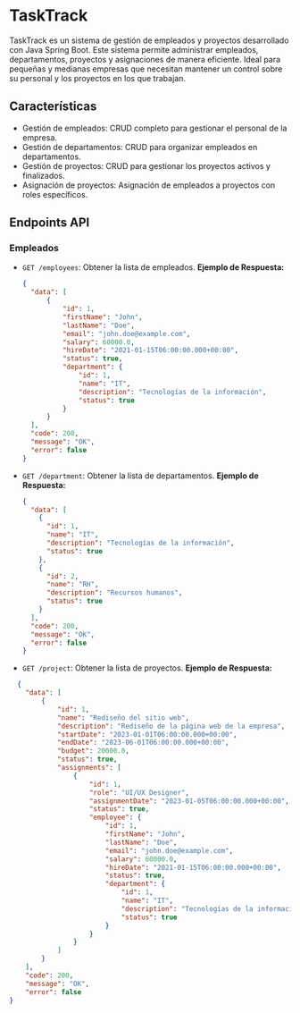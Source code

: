 # TaskTrack
TaskTrack es un sistema de gestión de empleados y proyectos desarrollado con Java Spring Boot. Este sistema permite administrar empleados, departamentos, proyectos y asignaciones de manera eficiente. Ideal para pequeñas y medianas empresas que necesitan mantener un control sobre su personal y los proyectos en los que trabajan.
## Características
- Gestión de empleados: CRUD completo para gestionar el personal de la empresa.
- Gestión de departamentos: CRUD para organizar empleados en departamentos.
- Gestión de proyectos: CRUD para gestionar los proyectos activos y finalizados.
- Asignación de proyectos: Asignación de empleados a proyectos con roles específicos.
## Endpoints API
### Empleados
- `GET /employees`: Obtener la lista de empleados.
  **Ejemplo de Respuesta:**
  ```json
  {
    "data": [
        {
            "id": 1,
            "firstName": "John",
            "lastName": "Doe",
            "email": "john.doe@example.com",
            "salary": 60000.0,
            "hireDate": "2021-01-15T06:00:00.000+00:00",
            "status": true,
            "department": {
                "id": 1,
                "name": "IT",
                "description": "Tecnologías de la información",
                "status": true
            }
        }
    ],
    "code": 200,
    "message": "OK",
    "error": false
  }
- `GET /department`: Obtener la lista de departamentos.
  **Ejemplo de Respuesta:**
  ```json
  {
    "data": [
      {
        "id": 1,
        "name": "IT",
        "description": "Tecnologías de la información",
        "status": true
      },
      {
        "id": 2,
        "name": "RH",
        "description": "Recursos humanos",
        "status": true
      }
    ],
    "code": 200,
    "message": "OK",
    "error": false
  }

- `GET /project`: Obtener la lista de proyectos.
  **Ejemplo de Respuesta:**
```json
  {
    "data": [
        {
            "id": 1,
            "name": "Rediseño del sitio web",
            "description": "Rediseño de la página web de la empresa",
            "startDate": "2023-01-01T06:00:00.000+00:00",
            "endDate": "2023-06-01T06:00:00.000+00:00",
            "budget": 20000.0,
            "status": true,
            "assignments": [
                {
                    "id": 1,
                    "role": "UI/UX Designer",
                    "assignmentDate": "2023-01-05T06:00:00.000+00:00",
                    "status": true,
                    "employee": {
                        "id": 1,
                        "firstName": "John",
                        "lastName": "Doe",
                        "email": "john.doe@example.com",
                        "salary": 60000.0,
                        "hireDate": "2021-01-15T06:00:00.000+00:00",
                        "status": true,
                        "department": {
                            "id": 1,
                            "name": "IT",
                            "description": "Tecnologías de la información",
                            "status": true
                        }
                    }
                }
            ]
        }
    ],
    "code": 200,
    "message": "OK",
    "error": false
}
